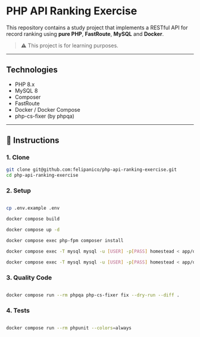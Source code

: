 # PHP API Ranking Exercise

This repository contains a study project that implements a RESTful API for record ranking using **pure PHP**, **FastRoute**, **MySQL** and **Docker**.

> ⚠️ This project is for learning purposes.

---

## Technologies

- PHP 8.x  
- MySQL 8  
- Composer  
- FastRoute  
- Docker / Docker Compose  
- php-cs-fixer (by phpqa)  

---

## 🚀 Instructions

### 1. Clone

```bash
git clone git@github.com:felipanico/php-api-ranking-exercise.git
cd php-api-ranking-exercise

```

### 2. Setup

```bash

cp .env.example .env

docker compose build

docker compose up -d

docker compose exec php-fpm composer install

docker compose exec -T mysql mysql -u [USER] -p[PASS] homestead < app/db/schema.sql

docker compose exec -T mysql mysql -u [USER] -p[PASS] homestead < app/db/data.sql

```

### 3. Quality Code

```bash

docker compose run --rm phpqa php-cs-fixer fix --dry-run --diff .

```

### 4. Tests

```bash

docker compose run --rm phpunit --colors=always

```

